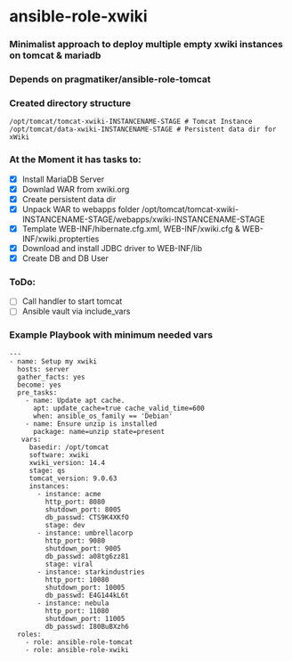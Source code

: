 # ansible-role-xwiki

### Minimalist approach to deploy multiple empty xwiki instances on tomcat & mariadb
### Depends on pragmatiker/ansible-role-tomcat
### Created directory structure
    /opt/tomcat/tomcat-xwiki-INSTANCENAME-STAGE # Tomcat Instance
    /opt/tomcat/data-xwiki-INSTANCENAME-STAGE # Persistent data dir for xWiki

### At the Moment it has tasks to:
- [x] Install MariaDB Server
- [x] Downlad WAR from xwiki.org
- [x] Create persistent data dir 
- [x] Unpack WAR to webapps folder /opt/tomcat/tomcat-xwiki-INSTANCENAME-STAGE/webapps/xwiki-INSTANCENAME-STAGE
- [x] Template WEB-INF/hibernate.cfg.xml, WEB-INF/xwiki.cfg & WEB-INF/xwiki.propterties
- [x] Download and install JDBC driver to WEB-INF/lib
- [x] Create DB and DB User

### ToDo:
- [ ] Call handler to start tomcat
- [ ] Ansible vault via include_vars
 
### Example Playbook with minimum needed vars
```
---
- name: Setup my xwiki
  hosts: server
  gather_facts: yes
  become: yes
  pre_tasks:
    - name: Update apt cache.
      apt: update_cache=true cache_valid_time=600
      when: ansible_os_family == 'Debian'
    - name: Ensure unzip is installed
      package: name=unzip state=present
   vars:
     basedir: /opt/tomcat
     software: xwiki
     xwiki_version: 14.4
     stage: qs
     tomcat_version: 9.0.63
     instances:
       - instance: acme
         http_port: 8080
         shutdown_port: 8005
         db_passwd: CTS9K4XKfO
         stage: dev
       - instance: umbrellacorp
         http_port: 9080
         shutdown_port: 9005
         db_passwd: a08tg6zz81
         stage: viral
       - instance: starkindustries
         http_port: 10080
         shutdown_port: 10005
         db_passwd: E4G144kL6t
       - instance: nebula
         http_port: 11080
         shutdown_port: 11005
         db_passwd: I80BuBXzh6
  roles:
    - role: ansible-role-tomcat
    - role: ansible-role-xwiki

